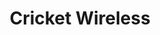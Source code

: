 ---
title: "Cricket Wireless"
url: /chicago/cricket-wireless-west-chicago-avenue/
shop: mobile phone
---